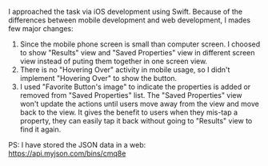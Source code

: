 I approached the task via iOS development using Swift. 
Because of the differences between mobile development and web development, I mades few major changes:
1. Since the mobile phone screen is small than computer screen. I choosed to show "Results" view and "Saved Properties" view in different screen view instead of puting them together in one screen view.
2. There is no "Hovering Over" activity in mobile usage, so I didn't implement "Hovering Over" to show the button.
3. I used "Favorite Button's image" to indicate the properties is added or removed from "Saved Properties" list. The "Saved Properties" view won't update the actions until users move away from the view and move back to the view. It gives the benefit to users when they mis-tap a property, they can easily tap it back without going to "Results" view to find it again.

PS: I have stored the JSON data in a web: https://api.myjson.com/bins/cmq8e
